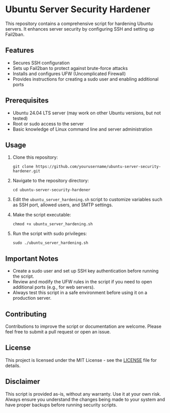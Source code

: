 # Ubuntu Server Security Hardener

This repository contains a comprehensive script for hardening Ubuntu servers. It enhances server security by configuring SSH and setting up Fail2ban.

## Features

- Secures SSH configuration
- Sets up Fail2ban to protect against brute-force attacks
- Installs and configures UFW (Uncomplicated Firewall)
- Provides instructions for creating a sudo user and enabling additional ports

## Prerequisites

- Ubuntu 24.04 LTS server (may work on other Ubuntu versions, but not tested)
- Root or sudo access to the server
- Basic knowledge of Linux command line and server administration

## Usage

1. Clone this repository:
   ```
   git clone https://github.com/yourusername/ubuntu-server-security-hardener.git
   ```

2. Navigate to the repository directory:
   ```
   cd ubuntu-server-security-hardener
   ```

3. Edit the `ubuntu_server_hardening.sh` script to customize variables such as SSH port, allowed users, and SMTP settings.

4. Make the script executable:
   ```
   chmod +x ubuntu_server_hardening.sh
   ```

5. Run the script with sudo privileges:
   ```
   sudo ./ubuntu_server_hardening.sh
   ```

## Important Notes

- Create a sudo user and set up SSH key authentication before running the script.
- Review and modify the UFW rules in the script if you need to open additional ports (e.g., for web servers).
- Always test this script in a safe environment before using it on a production server.

## Contributing

Contributions to improve the script or documentation are welcome. Please feel free to submit a pull request or open an issue.

## License

This project is licensed under the MIT License - see the [LICENSE](LICENSE) file for details.

## Disclaimer

This script is provided as-is, without any warranty. Use it at your own risk. Always ensure you understand the changes being made to your system and have proper backups before running security scripts.
